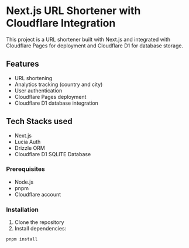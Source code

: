 # Next.js URL Shortener with Cloudflare Integration

This project is a URL shortener built with Next.js and integrated with Cloudflare Pages for deployment and Cloudflare D1 for database storage.

## Features

- URL shortening
- Analytics tracking (country and city)
- User authentication
- Cloudflare Pages deployment
- Cloudflare D1 database integration

## Tech Stacks used

- Next.js
- Lucia Auth
- Drizzle ORM
- Cloudflare D1 SQLITE Database

### Prerequisites

- Node.js
- pnpm
- Cloudflare account

### Installation

1. Clone the repository
2. Install dependencies:

```bash
pnpm install
```
